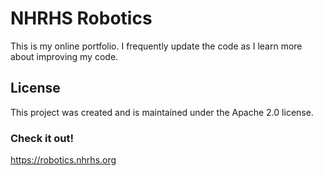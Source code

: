 # NHRHS Robotics
This is my online portfolio. I frequently update the code as I learn more about improving my code.

## License
This project was created and is maintained under the Apache 2.0 license.

### Check it out!
https://robotics.nhrhs.org